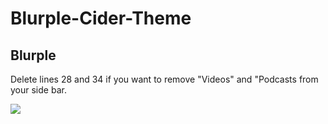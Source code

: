 # Blurple-Cider-Theme
## Blurple

Delete lines 28 and 34 if you want to remove "Videos" and "Podcasts from your side bar.

<img max-width=100% src="https://i.imgur.com/nV8i8XA.png">
